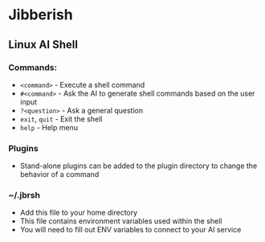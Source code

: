 # Jibberish
## Linux AI Shell

### Commands:
- `<command>`                 - Execute a shell command
- `#<command>`                - Ask the AI to generate shell commands based on the user input
- `?<question>`               - Ask a general question
- `exit`, `quit`              - Exit the shell
- `help`                      - Help menu

### Plugins
- Stand-alone plugins can be added to the plugin directory to change the behavior of a command

### ~/.jbrsh
- Add this file to your home directory
- This file contains environment variables used within the shell
- You will need to fill out ENV variables to connect to your AI service